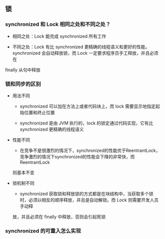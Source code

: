 ## 锁

### synchronized 和 Lock 相同之处和不同之处？

- 相同之处：Lock 能完成 synchronized 所有工作

- 不同之处：Lock 有比 synchronized 更精确的线程语义和更好的性能。synchronized 会自动释放锁，而 Lock 一定要求程序员手工释放，并且必须在 

finally 从句中释放

### 锁和同步的区别

- 用法不同

    - synchronized 可以加在方法上或者代码块上，而 lock 需要显示地指定起始位置和终止位置

    - synchronized 是由 JVM 执行的，lock 的锁定通过代码实现，它有比 synchronized 更精确的线程语义

- 性能不同

    - 在竞争不是很激烈的情况下，synchronized的性能优于ReentrantLock，竞争激烈的情况下synchronized的性能会下降的非常快，而ReentrantLock
    
    则基本不变

- 锁机制不同
    
    - synchronized 获取锁和释放锁的方式都是在块结构中，当获取多个锁时，必须以相反的顺序释放，并且是自动解锁。而 Lock 则需要开发人员手动释
    
    放，并且必须在 finally 中释放，否则会引起死锁

### synchronized 的可重入怎么实现